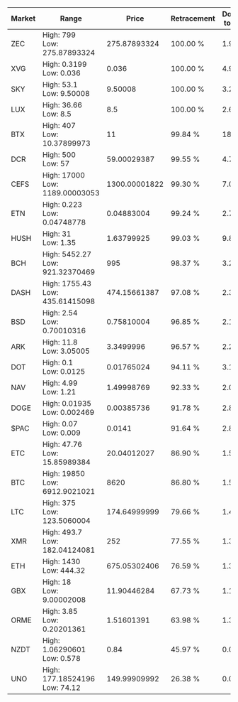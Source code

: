 | Market | Range | Price| Retracement | Doubles to 50% |
| --- | --- | --- | --- | --- |
| ZEC | High: 799<br />Low: 275.87893324 | 275.87893324 | 100.00 % | 1.95 |
| XVG | High: 0.3199<br />Low: 0.036 | 0.036 | 100.00 % | 4.94 |
| SKY | High: 53.1<br />Low: 9.50008 | 9.50008 | 100.00 % | 3.29 |
| LUX | High: 36.66<br />Low: 8.5 | 8.5 | 100.00 % | 2.66 |
| BTX | High: 407<br />Low: 10.37899973 | 11 | 99.84 % | 18.97 |
| DCR | High: 500<br />Low: 57 | 59.00029387 | 99.55 % | 4.72 |
| CEFS | High: 17000<br />Low: 1189.00003053 | 1300.00001822 | 99.30 % | 7.00 |
| ETN | High: 0.223<br />Low: 0.04748778 | 0.04883004 | 99.24 % | 2.77 |
| HUSH | High: 31<br />Low: 1.35 | 1.63799925 | 99.03 % | 9.87 |
| BCH | High: 5452.27<br />Low: 921.32370469 | 995 | 98.37 % | 3.20 |
| DASH | High: 1755.43<br />Low: 435.61415098 | 474.15661387 | 97.08 % | 2.31 |
| BSD | High: 2.54<br />Low: 0.70010316 | 0.75810004 | 96.85 % | 2.14 |
| ARK | High: 11.8<br />Low: 3.05005 | 3.3499996 | 96.57 % | 2.22 |
| DOT | High: 0.1<br />Low: 0.0125 | 0.01765024 | 94.11 % | 3.19 |
| NAV | High: 4.99<br />Low: 1.21 | 1.49998769 | 92.33 % | 2.07 |
| DOGE | High: 0.01935<br />Low: 0.002469 | 0.00385736 | 91.78 % | 2.83 |
| $PAC | High: 0.07<br />Low: 0.009 | 0.0141 | 91.64 % | 2.80 |
| ETC | High: 47.76<br />Low: 15.85989384 | 20.04012027 | 86.90 % | 1.59 |
| BTC | High: 19850<br />Low: 6912.9021021 | 8620 | 86.80 % | 1.55 |
| LTC | High: 375<br />Low: 123.5060004 | 174.64999999 | 79.66 % | 1.43 |
| XMR | High: 493.7<br />Low: 182.04124081 | 252 | 77.55 % | 1.34 |
| ETH | High: 1430<br />Low: 444.32 | 675.05302406 | 76.59 % | 1.39 |
| GBX | High: 18<br />Low: 9.00002008 | 11.90446284 | 67.73 % | 1.13 |
| ORME | High: 3.85<br />Low: 0.20201361 | 1.51601391 | 63.98 % | 1.34 |
| NZDT | High: 1.06290601<br />Low: 0.578 | 0.84 | 45.97 % | 0.00 |
| UNO | High: 177.18524196<br />Low: 74.12 | 149.99909992 | 26.38 % | 0.00 |
